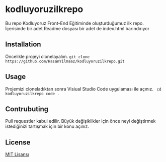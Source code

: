 # kodluyoruzilkrepo
Bu repo Kodluyoruz Front-End Eğitiminde oluşturduğumuz ilk repo. İçerisinde bir adet Readme dosyası bir adet de index.html barındırıyor

## Installation
Öncelikle projeyi clonelayalım. 
` git clone https://github.com/HasanYilmaaz/kodluyoruzilkrepo.git `

## Usage
Projemizi cloneladıktan sonra Visiual Studio Code uygulaması ile açınız.
` cd kodluyoruzilkrepo
  code .`

  ## Contrubuting 
  Pull requestler kabul edilir. Büyük değişiklikler için önce neyi değiştirmek istediğinizi tartışmak için bir konu açınız.

  ## License
  [MIT Lisansı](MIT)
